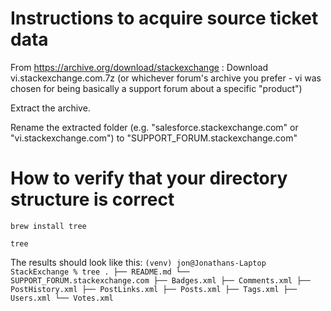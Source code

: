 # Instructions to acquire source ticket data

From https://archive.org/download/stackexchange :
Download vi.stackexchange.com.7z
(or whichever forum's archive you prefer - vi was chosen for being basically a support forum about a specific "product")

Extract the archive.

Rename the extracted folder (e.g. "salesforce.stackexchange.com" or "vi.stackexchange.com") to "SUPPORT_FORUM.stackexchange.com"

# How to verify that your directory structure is correct

`brew install tree`

`tree`

The results should look like this:
`(venv) jon@Jonathans-Laptop StackExchange % tree
.
├── README.md
└── SUPPORT_FORUM.stackexchange.com
    ├── Badges.xml
    ├── Comments.xml
    ├── PostHistory.xml
    ├── PostLinks.xml
    ├── Posts.xml
    ├── Tags.xml
    ├── Users.xml
    └── Votes.xml`
